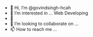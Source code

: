 - 👋 Hi, I’m @govindsingh-hcah
- 👀 I’m interested in ... Web Developing
- 🌱 
- 💞️ I’m looking to collaborate on ...
- 📫 How to reach me ...

<!---
govindsingh-hcah/govindsingh-hcah is a ✨ special ✨ repository because its `README.md` (this file) appears on your GitHub profile.
You can click the Preview link to take a look at your changes.
--->
